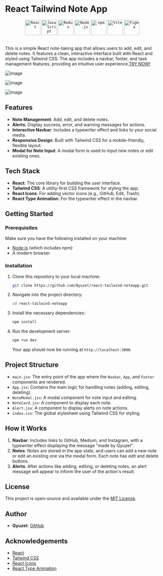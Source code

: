 # React Tailwind Note App
<div align="center">
	<code><img width="50" src="https://user-images.githubusercontent.com/25181517/183897015-94a058a6-b86e-4e42-a37f-bf92061753e5.png" alt="React" title="React"/></code>
	<code><img width="50" src="https://user-images.githubusercontent.com/25181517/117447155-6a868a00-af3d-11eb-9cfe-245df15c9f3f.png" alt="JavaScript" title="JavaScript"/></code>
	<code><img width="50" src="https://user-images.githubusercontent.com/25181517/187896150-cc1dcb12-d490-445c-8e4d-1275cd2388d6.png" alt="Redux" title="Redux"/></code>
	<code><img width="50" src="https://user-images.githubusercontent.com/25181517/183568594-85e280a7-0d7e-4d1a-9028-c8c2209e073c.png" alt="Node.js" title="Node.js"/></code>
	<code><img width="50" src="https://user-images.githubusercontent.com/25181517/121401671-49102800-c959-11eb-9f6f-74d49a5e1774.png" alt="npm" title="npm"/></code>
	<code><img width="50" src="https://github-production-user-asset-6210df.s3.amazonaws.com/62091613/261395532-b40892ef-efb8-4b0e-a6b5-d1cfc2f3fc35.png" alt="Vite" title="Vite"/></code>
	<code><img width="50" src="https://user-images.githubusercontent.com/25181517/189715289-df3ee512-6eca-463f-a0f4-c10d94a06b2f.png" alt="Figma" title="Figma"/></code>
</div>
<br/>

This is a simple React note-taking app that allows users to add, edit, and delete notes. It features a clean, interactive interface built with React and styled using Tailwind CSS. The app includes a navbar, footer, and task management features, providing an intuitive user experience.[TRY NOW!](https://react-tailwind-noteapp.vercel.app/)

![image](https://github.com/user-attachments/assets/91d8c0a1-aa37-4b9a-ada1-0639e786d96f)

![image](https://github.com/user-attachments/assets/4474941d-6188-4677-babb-86a8578e6c68)

![image](https://github.com/user-attachments/assets/e3af6a14-1ddb-48b8-bda3-4cd46fd424ae)


## Features

- **Note Management**: Add, edit, and delete notes.
- **Alerts**: Display success, error, and warning messages for actions.
- **Interactive Navbar**: Includes a typewriter effect and links to your social media.
- **Responsive Design**: Built with Tailwind CSS for a mobile-friendly, flexible layout.
- **Modal for Note Input**: A modal form is used to input new notes or edit existing ones.

## Tech Stack

- **React**: The core library for building the user interface.
- **Tailwind CSS**: A utility-first CSS framework for styling the app.
- **React Icons**: For adding vector icons (e.g., GitHub, Edit, Trash).
- **React Type Animation**: For the typewriter effect in the navbar.

## Getting Started

### Prerequisites

Make sure you have the following installed on your machine:

- [Node.js](https://nodejs.org/) (which includes npm)
- A modern browser

### Installation

1. Clone this repository to your local machine:
   ```bash
   git clone https://github.com/Qyuzet/react-tailwind-noteapp.git
   ```

2. Navigate into the project directory:
   ```bash
   cd react-tailwind-noteapp
   ```

3. Install the necessary dependencies:
   ```bash
   npm install
   ```

4. Run the development server:
   ```bash
   npm run dev
   ```

   Your app should now be running at `http://localhost:3000`.

## Project Structure

- `main.jsx`: The entry point of the app where the `Navbar`, `App`, and `Footer` components are rendered.
- `App.jsx`: Contains the main logic for handling notes (adding, editing, deleting).
- `NoteModal.jsx`: A modal component for note input and editing.
- `NoteCard.jsx`: A component to display each note.
- `Alert.jsx`: A component to display alerts on note actions.
- `index.css`: The global stylesheet using Tailwind CSS for styling.


## How it Works

1. **Navbar**: Includes links to GitHub, Medium, and Instagram, with a typewriter effect displaying the message "made by Qyuzet".
2. **Notes**: Notes are stored in the app state, and users can add a new note or edit an existing one via the modal form. Each note has edit and delete buttons.
3. **Alerts**: After actions like adding, editing, or deleting notes, an alert message will appear to inform the user of the action's result.

## License

This project is open-source and available under the [MIT License](LICENSE).

## Author

- **Qyuzet**: [GitHub](https://github.com/Qyuzet)

## Acknowledgements

- [React](https://reactjs.org/)
- [Tailwind CSS](https://tailwindcss.com/)
- [React Icons](https://react-icons.github.io/react-icons/)
- [React Type Animation](https://www.npmjs.com/package/react-type-animation)
